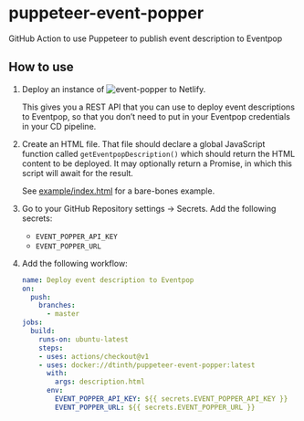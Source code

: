 # puppeteer-event-popper
GitHub Action to use Puppeteer to publish event description to Eventpop

## How to use

1. Deploy an instance of ![event-popper](https://github.com/dtinth/event-popper) to Netlify.

   This gives you a REST API that you can use to deploy event descriptions to Eventpop,
   so that you don’t need to put in your Eventpop credentials in your CD pipeline.

2. Create an HTML file. That file should declare a global JavaScript function called `getEventpopDescription()`
   which should return the HTML content to be deployed.
   It may optionally return a Promise, in which this script will await for the result.

   See [example/index.html](example/index.html) for a bare-bones example.

3. Go to your GitHub Repository settings &rarr; Secrets.
   Add the following secrets:

   - `EVENT_POPPER_API_KEY`
   - `EVENT_POPPER_URL`

4. Add the following workflow:

    ```yaml
    name: Deploy event description to Eventpop
    on:
      push:
        branches:
          - master
    jobs:
      build:
        runs-on: ubuntu-latest
        steps:
        - uses: actions/checkout@v1
        - uses: docker://dtinth/puppeteer-event-popper:latest
          with:
            args: description.html
          env:
            EVENT_POPPER_API_KEY: ${{ secrets.EVENT_POPPER_API_KEY }}
            EVENT_POPPER_URL: ${{ secrets.EVENT_POPPER_URL }}
    ```